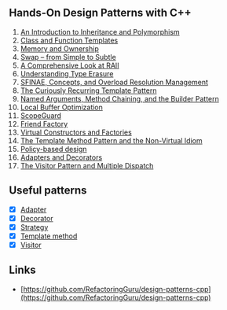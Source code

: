 ## Hands-On Design Patterns with C++

1. [An Introduction to Inheritance and Polymorphism](https://github.com/emelyantsev/hands-on-design-patterns-cpp/tree/main/Chapter01)
2. [Class and Function Templates](https://github.com/emelyantsev/hands-on-design-patterns-cpp/tree/main/Chapter02)
3. [Memory and Ownership](https://github.com/emelyantsev/hands-on-design-patterns-cpp/tree/main/Chapter03)
4. [Swap – from Simple to Subtle](https://github.com/emelyantsev/hands-on-design-patterns-cpp/tree/main/Chapter04)
5. [A Comprehensive Look at RAII](https://github.com/emelyantsev/hands-on-design-patterns-cpp/tree/main/Chapter05)
6. [Understanding Type Erasure](https://github.com/emelyantsev/hands-on-design-patterns-cpp/tree/main/Chapter06)
7. [SFINAE, Concepts, and Overload Resolution Management](https://github.com/emelyantsev/hands-on-design-patterns-cpp/tree/main/Chapter07)
8. [The Curiously Recurring Template Pattern](https://github.com/emelyantsev/hands-on-design-patterns-cpp/tree/main/Chapter08)
9. [Named Arguments, Method Chaining, and the Builder Pattern](https://github.com/emelyantsev/hands-on-design-patterns-cpp/tree/main/Chapter09)
10. [Local Buffer Optimization](https://github.com/emelyantsev/hands-on-design-patterns-cpp/tree/main/Chapter10)
11. [ScopeGuard](https://github.com/emelyantsev/hands-on-design-patterns-cpp/tree/main/Chapter11)
12. [Friend Factory](https://github.com/emelyantsev/hands-on-design-patterns-cpp/tree/main/Chapter12)
13. [Virtual Constructors and Factories](https://github.com/emelyantsev/hands-on-design-patterns-cpp/tree/main/Chapter13)
14. [The Template Method Pattern and the Non-Virtual Idiom](https://github.com/emelyantsev/hands-on-design-patterns-cpp/tree/main/Chapter14)
15. [Policy-based design](https://github.com/emelyantsev/hands-on-design-patterns-cpp/tree/main/Chapter15)
16. [Adapters and Decorators](https://github.com/emelyantsev/hands-on-design-patterns-cpp/tree/main/Chapter16)
17. [The Visitor Pattern and Multiple Dispatch](https://github.com/emelyantsev/hands-on-design-patterns-cpp/tree/main/Chapter17)

## Useful patterns 

- [x] [Adapter](https://github.com/emelyantsev/hands-on-design-patterns-cpp/tree/main/Appendix_2/Adapter)
- [x] [Decorator](https://github.com/emelyantsev/hands-on-design-patterns-cpp/tree/main/Appendix_2/Decorator)
- [x] [Strategy](https://github.com/emelyantsev/hands-on-design-patterns-cpp/tree/main/Appendix_2/Strategy)
- [x] [Template method](https://github.com/emelyantsev/hands-on-design-patterns-cpp/tree/main/Appendix_2/TemplateMethod)
- [x] [Visitor](https://github.com/emelyantsev/hands-on-design-patterns-cpp/tree/main/Appendix_2/Visitor)

## Links

- [https://github.com/RefactoringGuru/design-patterns-cpp](https://github.com/RefactoringGuru/design-patterns-cpp) 
